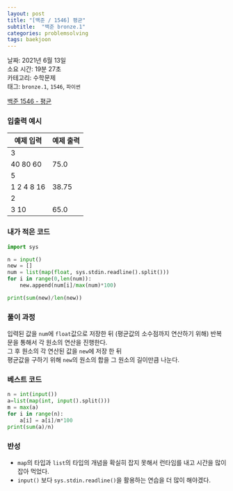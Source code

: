 ```yaml
---
layout: post
title: "[백준 / 1546] 평균"
subtitle:  "백준 bronze.1"
categories: problemsolving
tags: baekjoon
---
```


날짜: 2021년 6월 13일  
소요 시간: 19분 27초  
카테고리: 수학문제  
태그: `bronze.1`, `1546`, `파이썬`   


[백준 1546 - 평균](https://www.acmicpc.net/problem/1546)

### 입출력 예시  

|예제 입력|예제 출력|
|---|---|
|3  
40 80 60|75.0|
|5  
1 2 4 8 16|38.75|
|2  
3 10|65.0|  

  
### 내가 적은 코드

```python
import sys

n = input()
new = []
num = list(map(float, sys.stdin.readline().split()))
for i in range(0,len(num)):
    new.append(num[i]/max(num)*100)

print(sum(new)/len(new))
```
   
### 풀이 과정   
  
입력된 값을 `num`에 `float`값으로 저장한 뒤 (평균값의 소수점까지 연산하기 위해) 반복문을 통해서 각 원소의 연산을 진행한다.  
그 후 원소의 각 연산된 값을 `new`에 저장 한 뒤  
평균값을 구하기 위해 `new`의 원소의 합을 그 원소의 길이만큼 나눈다.  
  
### 베스트 코드

```python
n = int(input())
a=list(map(int, input().split()))
m = max(a)
for i in range(n):
    a[i] = a[i]/m*100
print(sum(a)/n)
```

### 반성

- `map`의 타입과 `list`의 타입의 개념을 확실히 잡지 못해서 런타임를 내고 시간을 많이 잡아 먹었다.  
- `input()` 보다 `sys.stdin.readline()`을 활용하는 연습을 더 많이 해야겠다.
